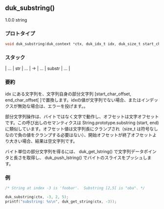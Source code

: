 ## duk_substring() 

1.0.0 string

### プロトタイプ

```c
void duk_substring(duk_context *ctx, duk_idx_t idx, duk_size_t start_char_offset, duk_size_t end_char_offset);
```

### スタック

| ... | str | ... | -> | ... | substr | ... |

### 要約

idx にある文字列を、文字列自身の部分文字列 [start_char_offset, end_char_offset[ ]で置換します。idxの値が文字列でない場合、またはインデックスが無効な場合は、エラーを投げます。。

部分文字列操作は、バイトではなく文字で動作し、オフセットは文字オフセットです。この呼び出しのセマンティクスは String.prototype.substring (start, end) に類似しています。オフセット値は文字列長にクランプされ（size_t は符号なしなので負の値をクランプする必要はない）、開始オフセットが終了オフセットより大きい場合、結果は空文字列です。

バイト単位の部分文字列を得るには、 duk_get_lstring() で文字列データポインタと長さを取得し、 duk_push_lstring() でバイトのスライスをプッシュします。

### 例

```c
/* String at index -3 is 'foobar'.  Substring [2,5[ is "oba". */

duk_substring(ctx, -3, 2, 5);
printf("substring: %s\n", duk_get_string(ctx, -3));
```